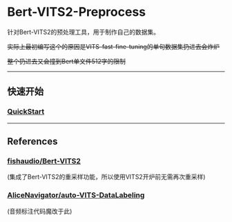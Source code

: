 # Bert-VITS2-Preprocess
针对Bert-VITS2的预处理工具，用于制作自己的数据集。

~~实际上最初编写这个的原因是VITS-fast-fine-tuning的单句数据集扔进去会炸炉~~

~~整个扔进去又会撞到Bert单文件512字的限制~~

---

## 快速开始
### [QuickStart](./docs/quickstart.md)

---
## References

### [fishaudio/Bert-VITS2](https://github.com/fishaudio/Bert-VITS2)
(集成了Bert-VITS2的重采样功能，所以使用VITS2开炉前无需再次重采样)
### [AliceNavigator/auto-VITS-DataLabeling](https://github.com/AliceNavigator/auto-VITS-DataLabeling)
(音频标注代码魔改于此)
